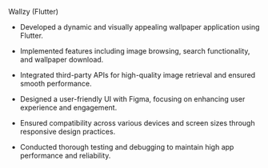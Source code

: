 
Wallzy (Flutter)

- Developed a dynamic and visually appealing wallpaper application using Flutter.
  
- Implemented features including image browsing, search functionality, and wallpaper download.
  
- Integrated third-party APIs for high-quality image retrieval and ensured smooth performance.
  
- Designed a user-friendly UI with Figma, focusing on enhancing user experience and engagement.

- Ensured compatibility across various devices and screen sizes through responsive design practices.
  
- Conducted thorough testing and debugging to maintain high app performance and reliability.


